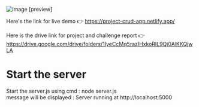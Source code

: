 
![image](https://github.com/user-attachments/assets/292d9ba2-21a9-4c44-9848-e11eda3b1322)
[preview]

Here's the link for live demo 👉 https://project-crud-app.netlify.app/

Here is the drive link for project and challenge report 👉 https://drive.google.com/drive/folders/1IyeCcMq5razIHxkoRlL9Qj0AlKKQjwLA

# Start the server
Start the server.js using cmd : node server.js \
message will be displayed : Server running at http://localhost:5000

